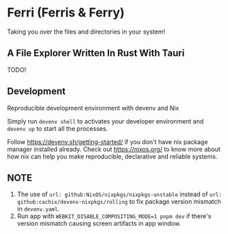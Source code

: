 # Ferri (Ferris & Ferry)

Taking you over the files and directories in your system!

## A File Explorer Written In Rust With Tauri

TODO!

## Development

Reproducible development environment with devenv and Nix

Simply run `devenv shell` to activates your developer environment and `devenv up` to start all the processes.

Follow https://devenv.sh/getting-started/ if you don't have nix package manager installed already.
Check out https://nixos.org/ to know more about how nix can help you make reproducible, declarative and reliable systems.

## NOTE

1. The use of `url: github:NixOS/nixpkgs/nixpkgs-unstable` instead of `url: github:cachix/devenv-nixpkgs/rolling` to fix package version mismatch in `devenv.yaml`.
2. Run app with `WEBKIT_DISABLE_COMPOSITING_MODE=1 pnpm dev` if there's version mismatch causing screen artifacts in app window.
